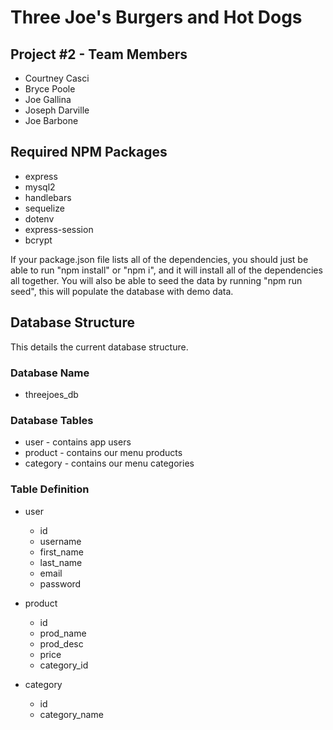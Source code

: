 # Three Joe's Burgers and Hot Dogs
## Project #2 - Team Members
- Courtney Casci
- Bryce Poole
- Joe Gallina
- Joseph Darville
- Joe Barbone

## Required NPM Packages
- express
- mysql2
- handlebars
- sequelize
- dotenv
- express-session
- bcrypt

If your package.json file lists all of the dependencies, you should just be able to run "npm install" or "npm i", and it will install all of the dependencies all together. You will also be able to seed the data by running "npm run seed", this will populate the database with demo data. 

## Database Structure
This details the current database structure.  
### Database Name
* threejoes_db

### Database Tables
* user - contains app users
* product - contains our menu products
* category - contains our menu categories

### Table Definition
* user
    * id
    * username
    * first_name
    * last_name
    * email
    * password

* product
    * id
    * prod_name
    * prod_desc
    * price
    * category_id

* category
    * id
    * category_name


